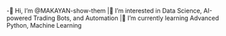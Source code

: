 -👋 Hi, I’m @MAKAYAN-show-them |👀 I’m interested in Data Science, AI-powered Trading Bots, and Automation |🌱 I’m currently learning Advanced Python, Machine Learning
